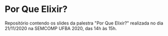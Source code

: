# Por Que Elixir?

Repositório contendo os slides da palestra "Por Que Elixir?" realizada no dia 21/11/2020 na SEMCOMP UFBA 2020, das 14h às 15h.
